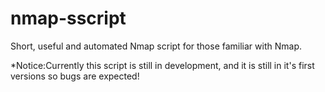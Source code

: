 # nmap-sscript
Short, useful and automated Nmap script for those familiar with Nmap.

*Notice:Currently this script is still in development, and it is still in it's first versions so bugs are expected!
